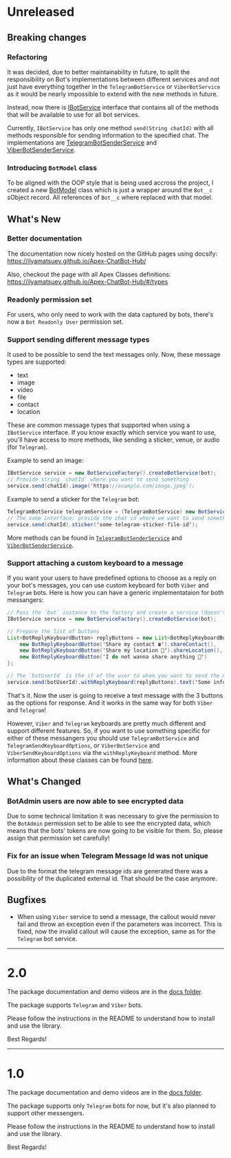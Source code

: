 # Unreleased

## Breaking changes

### Refactoring

It was decided, due to better maintainability in future, to split the responsibility on Bot's implementations between different services and not just have everything together in the `TelegramBotService` or `ViberBotService` as it would be nearly impossible to extend with the new methods in future.

Instead, now there is [IBotService](https://ilyamatsuev.github.io/Apex-ChatBot-Hub/#/types/Interfaces/IBotService) interface that contains all of the methods that will be available to use for all bot services.

Currently, `IBotService` has only one method `send(String chatId)` with all methods responsible for sending information to the specified chat. The implementations are [TelegramBotSenderService](https://ilyamatsuev.github.io/Apex-ChatBot-Hub/#/types/Classes/TelegramBotSenderService) and [ViberBotSenderService](https://ilyamatsuev.github.io/Apex-ChatBot-Hub/#/types/Classes/ViberBotSenderService).

### Introducing `BotModel` class

To be aligned with the OOP style that is being used accross the project, I created a new [BotModel](https://ilyamatsuev.github.io/Apex-ChatBot-Hub/#/types/Classes/BotModel) class which is just a wrapper around the `Bot__c` sObject record. All references of `Bot__c` where replaced with that model.

## What's New

### Better documentation

The documentation now nicely hosted on the GitHub pages using docsify: https://ilyamatsuev.github.io/Apex-ChatBot-Hub/

Also, checkout the page with all Apex Classes definitions: https://ilyamatsuev.github.io/Apex-ChatBot-Hub/#/types

### Readonly permission set

For users, who only need to work with the data captured by bots, there's now a `Bot Readonly User` permission set.

### Support sending different message types

It used to be possible to send the text messages only. Now, these message types are supported:

-   text
-   image
-   video
-   file
-   contact
-   location

These are common message types that supported when using a `IBotService` interface. If you know exactly which service you want to use, you'll have access to more methods, like sending a sticker, venue, or audio (for `Telegram`).

Example to send an image:

```java
IBotService service = new BotServiceFactory().createBotService(bot);
// Provide string `chatId` where you want to send something
service.send(chatId).image('https://example.com/image.jpeg');
```

Example to send a sticker for the `Telegram` bot:

```java
TelegramBotService telegramService = (TelegramBotService) new BotServiceFactory().createBotService(bot);
// The same interface: provide the chat id where we want to send something
service.send(chatId).sticker('some-telegram-sticker-file-id');
```

More methods can be found in [`TelegramBotSenderService`](https://ilyamatsuev.github.io/Apex-ChatBot-Hub/#/types/Classes/TelegramBotSenderService) and [`ViberBotSenderService`](https://ilyamatsuev.github.io/Apex-ChatBot-Hub/#/types/Classes/ViberBotSenderService).

### Support attaching a custom keyboard to a message

If you want your users to have predefined options to choose as a reply on your bot's messages, you can use custom keyboard for both `Viber` and `Telegram` bots. Here is how you can have a generic implementataion for both messangers:

```java
// Pass the `bot` instance to the factory and create a service (doesn't matter if it's `Viber` or `Telegram` bot)
IBotService service = new BotServiceFactory().createBotService(bot);

// Prepare the list of buttons
List<BotReplyKeyboardButton> replyButtons = new List<BotReplyKeyboardButton> {
    new BotReplyKeyboardButton('Share my contact ☎️').shareContact(),
    new BotReplyKeyboardButton('Share my location 📍').shareLocation(),
    new BotReplyKeyboardButton('I do not wanna share anything 😤')
};

// The `botUserId` is the if of the user to whom you want to send the message
service.send(botUserId).withReplyKeyboard(replyButtons).text('Some informative message!');
```

That's it. Now the user is going to receive a text message with the 3 buttons as the options for response. And it works in the same way for both `Viber` and `Telegram`!

However, `Viber` and `Telegram` keyboards are pretty much different and support different features. So, if you want to use something specific for either of these messangers you should use `TelegramBotService` and `TelegramSendKeyboardOptions`, or `ViberBotService` and `ViberSendKeyboardOptions` via the `withReplyKeyboard` method. More information about these classes can be found [here](https://ilyamatsuev.github.io/Apex-ChatBot-Hub/#/types).

## What's Changed

### BotAdmin users are now able to see encrypted data

Due to some technical limitation it was necessary to give the permission to the `BotAdmin` permission set to be able to see the encrypted data, which means that the bots' tokens are now going to be visible for them. So, please assign that permission set carefully!

### Fix for an issue when Telegram Message Id was not unique

Due to the format the telegram message ids are generated there was a possibility of the duplicated external id. That should be the case anymore.

## Bugfixes

-   When using `Viber` service to send a message, the callout would never fail and throw an exception even if the parameters was incorrect. This is fixed, now the invalid callout will cause the exception, same as for the `Telegram` bot service.

---

# 2.0

The package documentation and demo videos are in the [docs folder](https://github.com/IlyaMatsuev/Apex-ChatBot-Hub/tree/main/docs).

The package supports `Telegram` and `Viber` bots.

Please follow the instructions in the README to understand how to install and use the library.

Best Regards!

---

# 1.0

The package documentation and demo videos are in the [docs folder](https://github.com/IlyaMatsuev/Apex-Bot-Lib/tree/main/docs).

The package supports only `Telegram` bots for now, but it's also planned to support other messengers.

Please follow the instructions in the README to understand how to install and use the library.

Best Regards!

